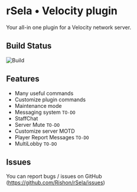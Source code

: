 # rSela • Velocity plugin
Your all-in one plugin for a Velocity network server.
## Build Status
![Build](https://travis-ci.com/Rishon/rSela.svg?branch=main)

## Features

- Many useful commands
- Customize plugin commands
- Maintenance mode
- Messaging system ``TO-DO``
- StaffChat
- Server Mute ``TO-DO ``
- Customize server MOTD
- Player Report Messages ``TO-DO``
- MultiLobby ``TO-DO``


## Issues
You can report bugs / issues on GitHub (https://github.com/Rishon/rSela/issues)
